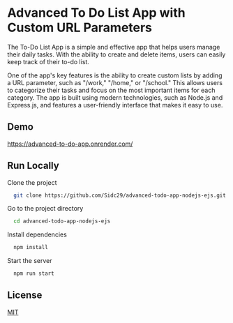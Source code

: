 
# Advanced To Do List App with Custom URL Parameters

The To-Do List App is a simple and effective app that helps users manage their daily tasks. With the ability to create and delete items, users can easily keep track of their to-do list. 

One of the app's key features is the ability to create custom lists by adding a URL parameter, such as "/work," "/home," or "/school." This allows users to categorize their tasks and focus on the most important items for each category. The app is built using modern technologies, such as Node.js and Express.js, and features a user-friendly interface that makes it easy to use.


## Demo

https://advanced-to-do-app.onrender.com/


## Run Locally

Clone the project

```bash
  git clone https://github.com/Sidc29/advanced-todo-app-nodejs-ejs.git
```

Go to the project directory

```bash
  cd advanced-todo-app-nodejs-ejs
```

Install dependencies

```bash
  npm install
```

Start the server

```bash
  npm run start
```


## License

[MIT](https://choosealicense.com/licenses/mit/)

